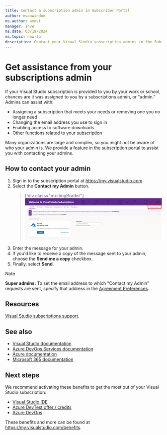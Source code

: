 ```yaml
---
title: Contact a subscription admin in Subscriber Portal
author: evanwindom
ms.author: amast
manager: shve
ms.date: 03/19/2024
ms.topic: how-to
description: Contact your Visual Studio subscription admins in the Subscriber Portal for assistance with questions or issues. 
---
```


# Get assistance from your subscriptions admin

If your Visual Studio subscription is provided to you by your work or school, chances are it was assigned to you by a subscriptions admin, or "admin." Admins can assist with:
+ Assigning a subscription that meets your needs or removing one you no longer need
+ Changing the email address you use to sign in
+ Enabling access to software downloads
+ Other functions related to your subscription

Many organizations are large and complex, so you might not be aware of who your admin is. We provide a feature in the subscription portal to assist you with contacting your admins. 

## How to contact your admin

1. Sign in to the subscription portal at <https://my.visualstudio.com>.
2. Select the **Contact my Admin** button. 
   > [!div class="mx-imgBorder"]
   > ![Screenshot of the benefits page in the subscription portal. The Contact my admin button is highlighted.](_img/contact-my-admin/contact-my-admin-button.png "The Contact My Admin button allows you to contact your company's subscription admins.")
0. Enter the message for your admin.
0. If you'd like to receive a copy of the message sent to your admin, choose the **Send me a copy** checkbox. 
0. Finally, select **Send**.

> [!NOTE]
> **Super admins:**  To set the email address to which "Contact my Admin" requests are sent, specify that address in the [Agreement Preferences](admin-preferences.md#contact-email-address).

## Resources

[Visual Studio subscriptions support](https://my.visualstudio.com/gethelp).

## See also

+ [Visual Studio documentation](/visualstudio/)
+ [Azure DevOps Services documentation](/azure/devops/)
+ [Azure documentation](/azure/)
+ [Microsoft 365 documentation](/microsoft-365/)

## Next steps

We recommend activating these benefits to get the most out of your Visual Studio subscription:
+ [Visual Studio IDE](vs-ide-benefit.md)
+ [Azure DevTest offer / credits](/azure/devtest/offer/)
+ [Azure DevOps](vs-azure-devops.md)

These benefits and more can be found at https://my.visualstudio.com/benefits.